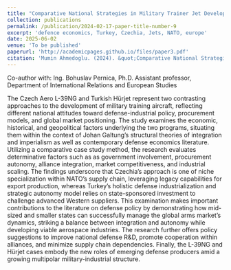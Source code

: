 ```yaml
---
title: "Comparative National Strategies in Military Trainer Jet Development: The Czech Aero L-39NG and Turkish TAI Hürjet in the Global Defense Economy"
collection: publications
permalink: /publication/2024-02-17-paper-title-number-9
excerpt: 'defence economics, Turkey, Czechia, Jets, NATO, europe'
date: 2025-06-02
venue: 'To be published'
paperurl: 'http://academicpages.github.io/files/paper3.pdf'
citation: 'Mumin Ahmedoglu. (2024). &quot;Comparative National Strategies in Military Trainer Jet Development: The Czech Aero L-39NG and Turkish TAI Hürjet in the Global Defense Economy.&quot; <i> - </i>.'
---
```

Co-author with:
Ing. Bohuslav Pernica, Ph.D.
Assistant professor, Department of International Relations and European Studies

The Czech Aero L-39NG and Turkish Hürjet represent two contrasting approaches to the development of military training aircraft, reflecting different national attitudes toward defense-industrial policy, procurement models, and global market positioning. The study examines the economic, historical, and geopolitical factors underlying the two programs, situating them within the context of Johan Galtung’s structural theories of integration and imperialism as well as contemporary defense economics literature. Utilizing a comparative case study method, the research evaluates determinative factors such as as government involvement, procurement autonomy, alliance integration, market competitiveness, and industrial scaling. The findings underscore that Czechia’s approach is one of niche specialization within NATO’s supply chain, leveraging legacy capabilities for export production, whereas Turkey’s holistic defense industrialization and strategic autonomy model relies on state-sponsored investment to challenge advanced Western suppliers. This examination makes important contributions to the literature on defense policy by demonstrating how mid-sized and smaller states can successfully manage the global arms market’s dynamics, striking a balance between integration and autonomy while developing viable aerospace industries. The research further offers policy suggestions to improve national defense R&D, promote cooperation within alliances, and minimize supply chain dependencies. Finally, the L-39NG and Hürjet cases embody the new roles of emerging defense producers amid a growing multipolar military-industrial structure.
